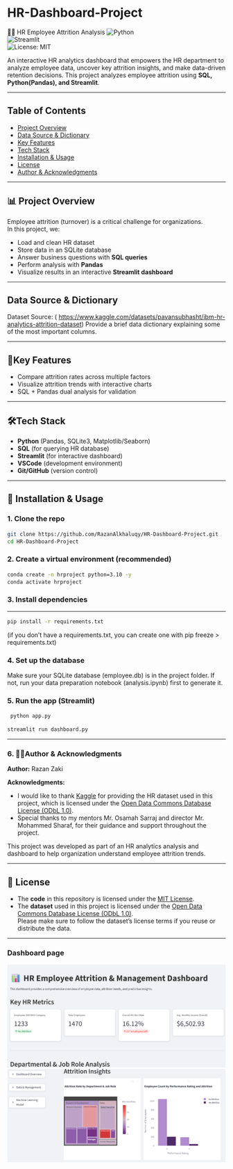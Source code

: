# HR-Dashboard-Project
🧑‍💼 HR Employee Attrition Analysis 
![Python](https://img.shields.io/badge/Python-3.10-blue.svg)  
![Streamlit](https://img.shields.io/badge/Framework-Streamlit-red)  
![License: MIT](https://img.shields.io/badge/License-MIT-green.svg)  

An interactive HR analytics dashboard that empowers the HR department to analyze employee data, uncover key attrition insights, and make data-driven retention decisions. 
This project analyzes employee attrition using **SQL, Python(Pandas), and Streamlit**.

---
## Table of Contents
- [Project Overview](#-Project-Overview)
- [Data Source & Dictionary](#data-source--dictionary)
- [Key Features](#key-features)
- [Tech Stack](#tech-stack)
- [Installation & Usage](#-installation--usage)
- [License](#-license)
- [Author & Acknowledgments](#-author--acknowledgments)
---
## 📊 Project Overview
Employee attrition (turnover) is a critical challenge for organizations.  
In this project, we:
- Load and clean HR dataset
- Store data in an SQLite database
- Answer business questions with **SQL queries**
- Perform analysis with **Pandas**
- Visualize results in an interactive **Streamlit dashboard**
---
## Data Source & Dictionary
Dataset Source: ( https://www.kaggle.com/datasets/pavansubhasht/ibm-hr-analytics-attrition-dataset)
Provide a brief data dictionary explaining some of the most important columns.

---
## 🔑Key Features
- Compare attrition rates across multiple factors
- Visualize attrition trends with interactive charts
- SQL + Pandas dual analysis for validation

---

## 🛠️Tech Stack
- **Python** (Pandas, SQLite3, Matplotlib/Seaborn)
- **SQL** (for querying HR database)
- **Streamlit** (for interactive dashboard)
- **VSCode** (development environment)
- **Git/GitHub** (version control)

---

## 🚀 Installation & Usage

### 1. Clone the repo
```bash
git clone https://github.com/RazanAlkhaluqy/HR-Dashboard-Project.git
cd HR-Dashboard-Project
```
### 2. Create a virtual environment (recommended)
```bash
conda create -n hrproject python=3.10 -y
conda activate hrproject
```
### 3. Install dependencies
---
```bash
pip install -r requirements.txt
```
(if you don’t have a requirements.txt, you can create one with pip freeze > requirements.txt)

### 4. Set up the database

Make sure your SQLite database (employee.db) is in the project folder.
If not, run your data preparation notebook (analysis.ipynb) first to generate it.

### 5. Run the app (Streamlit)
```bash
 python app.py
```
```bash
streamlit run dashboard.py
```
---
### 6. 👩‍💻Author & Acknowledgments

**Author:** Razan Zaki  

**Acknowledgments:**  
- I would like to thank [Kaggle](https://www.kaggle.com/) for providing the HR dataset used in this project, which is licensed under the [Open Data Commons Database License (ODbL 1.0)](https://opendatacommons.org/licenses/dbcl/1-0/).  
- Special thanks to my mentors Mr. Osamah Sarraj and director Mr. Mohammed Sharaf, for their guidance and support throughout the project.  

This project was developed as part of an HR analytics analysis and dashboard to help organization understand employee attrition trends.

---
## 📜 License

- The **code** in this repository is licensed under the [MIT License](LICENSE).
- The **dataset** used in this project is licensed under the [Open Data Commons Database License (ODbL 1.0)](https://opendatacommons.org/licenses/dbcl/1-0/).  
  Please make sure to follow the dataset’s license terms if you reuse or distribute the data.

---
### Dashboard page
![Dashboard Screenshot](images/dashboard1.png)
![Dashboard Screenshot](images/dashboard2.png)


